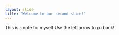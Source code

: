 ```yaml
---
layout: slide
title: "Welcome to our second slide!"
---
```

This is a note for myself
Use the left arrow to go back!
